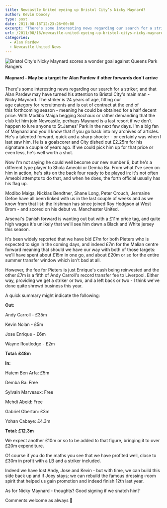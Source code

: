 ```yaml
---
title: Newcastle United eyeing up Bristol City’s Nicky Maynard?
author: Kevin Doocey
type: post
date: 2011-08-16T12:23:26+00:00
excerpt: "There's some interesting news regarding our search for a striker; and that Alan Pardew may have turned his attention to Bristol City's main man - Nicky Maynard.."
url: /2011/08/16/newcastle-united-eyeing-up-bristol-citys-nicky-maynard/
categories:
  - Alan Pardew
  - Newcastle United News
---
```


![Bristol City's Nicky Maynard scores a wonder goal against Queens Park Rangers](https://www.tynetime.com/wp-content/uploads/2011/08/Bristol-Citys-Nicky-Maynard.jpg "Bristol-Citys-Nicky-Maynard")

#### Maynard - May be a target for Alan Pardew if other forwards don't arrive

There's some interesting news regarding our search for a striker; and that Alan Pardew may have turned his attention to Bristol City's main man - Nicky Maynard. The striker is 24 years of age, fitting our age category for recruitments and is out of contract at the end of this forthcoming season - meaning he could be obtained for a half decent price. With Modibo Maiga begging Sochaux or rather demanding that the club let him join Newcastle, perhaps Maynard is a last resort if we  don't happen to lure anyone to St.James' Park in the next few days. I'm a big fan of Maynard and you'll know that if you go back into my archives of articles. He's a talented forward, quick and a sharp shooter - or certainly was when I last saw him. He is a goalscorer and City dished out £2.25m for his signature a couple of years ago. If we could pick him up for that price or even less, he's well worth a shot.

Now I'm not saying he could well become our new number 9, but he's a different type player to Shola Ameobi or Demba Ba. From what I've seen on him in action, he's sits on the back four ready to be played in: it's not often Ameobi attempts to do that, and when he does, the forth official usually has his flag up.

Modibo Maiga, Nicklas Bendtner, Shane Long, Peter Crouch, Jermaine Defoe have all been linked with us in the last couple of weeks and as we know from that list: the Irishman has since joined Roy Hodgson at West Brom - and scored on his debut vs. Manchester United.

Arsenal's Danish forward is wanting out but with a £11m price tag, and quite high wages it's unlikely that we'll see him dawn a Black and White jersey this season.

It's been widely reported that we have bid £7m for both Pieters who is expected to sign in the coming days, and indeed £7m for the Malian centre forward meaning that should we have our way with both of those targets: we'll have spent about £15m in one go, and about £20m or so for the entire summer transfer window which isn't bad at all.

However, the fee for Pieters is just Enrique's cash being reinvested and the other £7m is a fifth of Andy Carroll's record transfer fee to Liverpool. Either way, providing we get a striker or two, and a left back or two - I think we've done quite shrewd business this year.

A quick summary might indicate the following:

**Out:**

Andy Carroll - £35m

Kevin Nolan - £5m

Jose Enrique - £6m

Wayne Routledge - £2m

**Total: £48m**

**In:**

Hatem Ben Arfa: £5m

Demba Ba: Free

Sylvain Marveaux: Free

Mehdi Abeid: Free

Gabriel Obertan: £3m

Yohan Cabaye: £4.3m

**Total: £12.3m**

We expect another £10m or so to be added to that figure, bringing it to over £20m expenditure.

Of course if you do the maths you see that we have profited well, close to £30m in profit with a LB and a striker included.

Indeed we have lost Andy, Jose and Kevin - but with time, we can build this side back up and if Joey stays; we can rebuild the famous dressing-room spirit that helped us gain promotion and indeed finish 12th last year.

As for Nicky Maynard - thoughts? Good signing if we snatch him?

Comments welcome as always 🙂
